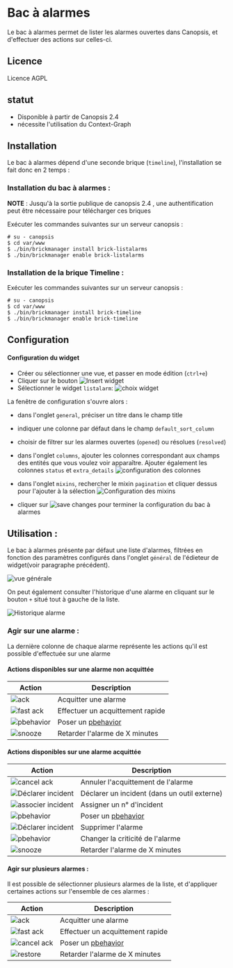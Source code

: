 # Bac à alarmes

Le bac à alarmes permet de lister les alarmes ouvertes dans Canopsis, et d'effectuer des actions sur celles-ci. 

## Licence

Licence AGPL


## statut

- Disponible à partir de Canopsis 2.4
- nécessite l'utilisation du Context-Graph


## Installation

Le bac à alarmes dépend d'une seconde brique (`timeline`), l'installation se fait donc en 2 temps : 

### Installation du bac à alarmes : 


**NOTE** : Jusqu'à la sortie publique de canopsis 2.4 , une authentification peut être nécessaire pour télécharger ces briques

Exécuter les commandes suivantes sur un serveur canopsis : 

```
# su - canopsis 
$ cd var/www
$ ./bin/brickmanager install brick-listalarms
$ ./bin/brickmanager enable brick-listalarms

```

### Installation de la brique Timeline : 

Exécuter les commandes suivantes sur un serveur canopsis : 

```
# su - canopsis 
$ cd var/www
$ ./bin/brickmanager install brick-timeline
$ ./bin/brickmanager enable brick-timeline

```


## Configuration


#### Configuration du widget

- Créer ou sélectionner une vue, et passer en mode édition (`ctrl+e`)
- Cliquer sur le bouton ![Insert widget](captures/insert-widget.png)
- Sélectionner le widget `listalarm`:
![choix widget](captures/listalarm-widget.png)


La fenêtre de configuration s'ouvre alors : 

- dans l'onglet `general`, préciser un titre dans le champ title
- indiquer une colonne par défaut dans le champ `default_sort_column` 
- choisir de filtrer sur les alarmes ouvertes (`opened`) ou résolues (`resolved`)
- dans l'onglet `columns`, ajouter les colonnes correspondant aux champs des entités que vous voulez voir apparaître. Ajouter également les colonnes `status` et `extra_details`
![configuration des colonnes](captures/listalarms-columns.png)

- dans l'onglet `mixins`, rechercher le mixin `pagination` et cliquer dessus pour l'ajouter à la sélection
![Configuration des mixins](captures/listalarms-mixins.png)

- cliquer sur ![save changes](captures/save_changes.png) pour terminer la configuration du bac à alarmes



## Utilisation : 

Le bac à alarmes présente par défaut une liste d'alarmes, filtrées en fonction des paramètres configurés dans l'onglet `général` de l'édieteur de widget(voir paragraphe précédent).

![vue générale](captures/listalarms-overview.png)


On peut également consulter l'historique d'une alarme en cliquant sur le bouton `+` situé tout à gauche de la liste.

![Historique alarme](captures/listalarms-detail.png)


### Agir sur une alarme :  

La dernière colonne de chaque alarme représente les actions qu'il est possible d'effectuée sur une alarme

#### Actions disponibles sur une alarme non acquittée

Action                                       | Description
---------------------------------------------|-----------------------------------
![ack](captures/listalarms-ack.png)          | Acquitter une alarme
![fast ack](captures/listalarms-fastack.png) | Effectuer un acquittement rapide
![pbehavior](captures/listalarms-pause.png)  | Poser un [pbehavior]()
![snooze](captures/listalarm-snooze.png)     | Retarder l'alarme de X minutes


#### Actions disponibles sur une alarme acquittée


Action                                                      | Description
------------------------------------------------------------|----------------------------------------------
![cancel ack](captures/listalarms-cancelack.png)            | Annuler l'acquittement de l'alarme
![Déclarer incident](captures/listalarms-declareticket.png) | Déclarer un incident (dans un outil externe)
![associer incident](captures/listalarms-assignticket.png)  | Assigner un n° d'incident
![pbehavior](captures/listalarms-pause.png)                 | Poser un [pbehavior]()
![Déclarer incident](captures/listalarms-remove.png)        | Supprimer l'alarme
![pbehavior](captures/listalarms-changecriticity.png)       | Changer la criticité de l'alarme
![snooze](captures/listalarm-snooze.png)                    | Retarder l'alarme de X minutes


#### Agir sur plusieurs alarmes : 

Il est possible de sélectionner plusieurs alarmes de la liste, et d'appliquer certaines actions sur l'ensemble de ces alarmes : 

Action                                                | Description
------------------------------------------------------|-----------------------------------
![ack](captures/listalarms-mass-ack.png)              | Acquitter une alarme
![fast ack](captures/listalarms-mass-fastack.png)     | Effectuer un acquittement rapide
![cancel ack](captures/listalarms-mass-cancelack.png) | Poser un [pbehavior]()
![restore](captures/listalarms-mass-restore.png)      | Retarder l'alarme de X minutes


